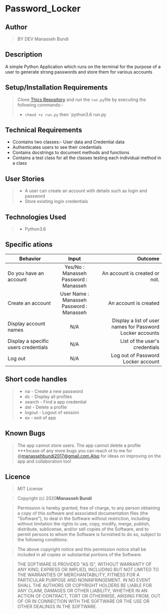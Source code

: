 # Password_Locker
## Author
>BY DEV Manasseh Bundi

## Description
 A simple Python Application which runs on the terminal for the purpose of a user to generate strong passwords and store them for various accounts

 ## Setup/Installation Requirements

> Clone [Thics Repository](https://github.com/Nasseh123/password-locker.git) and run the `run.py`file by executing the following commands:-
> * `chmod +x run.py` then `python3.6 run.py

## Technical Requirements

* Ccontains two classes:- User data and Credential data
* Authenticates users to see their credentials
* Contains docstrings to document methods and functions
* Contains a test class for all the classes testing each individual method in a class


## User Stories

> * A user can create an account with details such as login and password
> * Store existing login credentials

## Technologies Used

> * Python3.6
## Specific ations

| Behavior        | Input           | Outcome  |
| ------------- |:-------------:| -----:|
| Do you have an account | Yes/No : Manasseh <br/> Password : Manasseh | An account is created or not. 
| Create an account | User Name : Manasseh <br/> Password : Manasseh | An account is created |
| Display account names | N/A | Display a list of user names for Password Locker accounts | 
| Display a specific users credentials | N/A | List of the user's credentials | 
| Log out | N/A | Log out of Password Locker account |
## Short code handles

> * na - Create a new password
> * dc - Display all profiles
> * search - Find a app credential
> * del - Delete a profile
> * logout - Logout of session
> * ex - exit of app

## Known Bugs
>The app cannot store users.
>The app cannot delete a profile
>***Incase of any more bugs you can reach ot to me for @manassehbundi2017@gmail.com.Also for ideas on improving on the app and collaboration too!
## Licence
> MIT License

> Copyright (c) 2020**Manasseh Bundi**

> Permission is hereby granted, free of charge, to any person obtaining a copy
of this software and associated documentation files (the "Software"), to deal
in the Software without restriction, including without limitation the rights
to use, copy, modify, merge, publish, distribute, sublicense, and/or sell
copies of the Software, and to permit persons to whom the Software is
furnished to do so, subject to the following conditions:

> The above copyright notice and this permission notice shall be included in all
copies or substantial portions of the Software.

> THE SOFTWARE IS PROVIDED "AS IS", WITHOUT WARRANTY OF ANY KIND, EXPRESS OR
IMPLIED, INCLUDING BUT NOT LIMITED TO THE WARRANTIES OF MERCHANTABILITY,
FITNESS FOR A PARTICULAR PURPOSE AND NONINFRINGEMENT. IN NO EVENT SHALL THE
AUTHORS OR COPYRIGHT HOLDERS BE LIABLE FOR ANY CLAIM, DAMAGES OR OTHER
LIABILITY, WHETHER IN AN ACTION OF CONTRACT, TORT OR OTHERWISE, ARISING FROM,
OUT OF OR IN CONNECTION WITH THE SOFTWARE OR THE USE OR OTHER DEALINGS IN THE
SOFTWARE.


